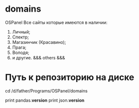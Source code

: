 ﻿# domains
OSPanel
Все сайты которые имеются в наличии:
1. Личный;
2. Спектр;
3. Магазинчик (Красавино);
4. Прага;
5. Володя;
6. и другие.
&&& others &&&

# Путь к репозиторию на диске
cd /d/father/Programs/OSPanel/domains

print pandas.__version__
print json.__version__